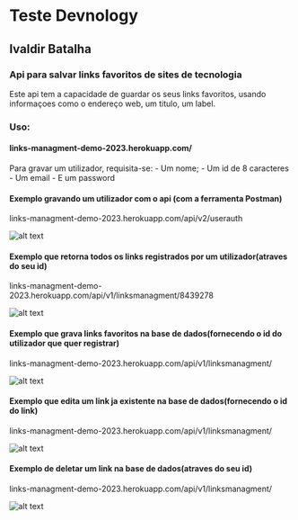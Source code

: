 # Teste Devnology
## Ivaldir Batalha

### Api para salvar links favoritos de sites de tecnologia

Este api tem a capacidade de guardar os seus links favoritos, usando informaçoes como o endereço web, um titulo, um label.

### Uso:

#### links-managment-demo-2023.herokuapp.com/

Para gravar um utilizador, requisita-se:
    - Um nome;
    - Um id de 8 caracteres
    - Um email
    - E um password

#### Exemplo gravando um utilizador com o api (com a ferramenta Postman)

links-managment-demo-2023.herokuapp.com/api/v2/userauth

![alt text](https://github.com/ivaldir301/Devnology---Teste-/main/api/exampleScreenShots/userRegistration.png?raw=true)

#### Exemplo que retorna todos os links registrados por um utilizador(atraves do seu id)

links-managment-demo-2023.herokuapp.com/api/v1/linksmanagment/8439278

![alt text](https://github.com/ivaldir301/Devnology---Teste-/main/api/exampleScreenShots/linkConsultation.png?raw=true)

#### Exemplo que grava links favoritos na base de dados(fornecendo o id do utilizador que quer registrar)

links-managment-demo-2023.herokuapp.com/api/v1/linksmanagment/

![alt text](https://github.com/ivaldir301/Devnology---Teste-/main/api/exampleScreenShots/linkRegistration.png?raw=true)

#### Exemplo que edita um link ja existente na base de dados(fornecendo o id do link)


links-managment-demo-2023.herokuapp.com/api/v1/linksmanagment/

![alt text](https://github.com/ivaldir301/Devnology---Teste-/main/api/exampleScreenShots/linkEdition.png?raw=true)

#### Exemplo de deletar um link na base de dados(atraves do seu id)

links-managment-demo-2023.herokuapp.com/api/v1/linksmanagment/

![alt text](https://github.com/ivaldir301/Devnology---Teste-/main/api/exampleScreenShots/linkDelition.png?raw=true)


